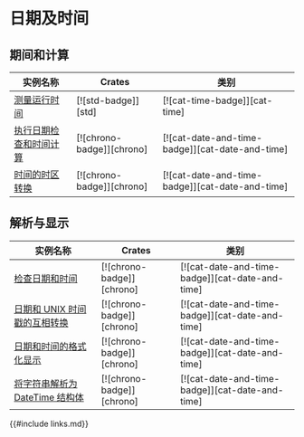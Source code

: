 # 日期及时间

## 期间和计算

| 实例名称 | Crates | 类别 |
|--------|--------|------------|
| [测量运行时间][ex-measure-elapsed-time] | [![std-badge]][std] | [![cat-time-badge]][cat-time] |
| [执行日期检查和时间计算][ex-datetime-arithmetic] | [![chrono-badge]][chrono] | [![cat-date-and-time-badge]][cat-date-and-time] |
| [时间的时区转换][ex-convert-datetime-timezone] | [![chrono-badge]][chrono] | [![cat-date-and-time-badge]][cat-date-and-time] |

## 解析与显示

| 实例名称 | Crates | 类别 |
|--------|--------|------------|
| [检查日期和时间][ex-examine-date-and-time] | [![chrono-badge]][chrono] | [![cat-date-and-time-badge]][cat-date-and-time] |
| [日期和 UNIX 时间戳的互相转换][ex-convert-datetime-timestamp] | [![chrono-badge]][chrono] | [![cat-date-and-time-badge]][cat-date-and-time] |
| [日期和时间的格式化显示][ex-format-datetime] | [![chrono-badge]][chrono] | [![cat-date-and-time-badge]][cat-date-and-time] |
| [将字符串解析为 DateTime 结构体][ex-parse-datetime] | [![chrono-badge]][chrono] | [![cat-date-and-time-badge]][cat-date-and-time] |

[ex-measure-elapsed-time]: datetime/duration.md#测量运行时间
[ex-datetime-arithmetic]: datetime/duration.md#执行日期检查和时间计算
[ex-convert-datetime-timezone]: datetime/duration.md#时间的时区转换

[ex-examine-date-and-time]: datetime/parse.md#检查日期和时间
[ex-convert-datetime-timestamp]: datetime/parse.md#日期和-unix-时间戳的互相转换
[ex-format-datetime]: datetime/parse.md#日期和时间的格式化显示
[ex-parse-datetime]: datetime/parse.md#将字符串解析为-datetime-结构体

{{#include links.md}}
